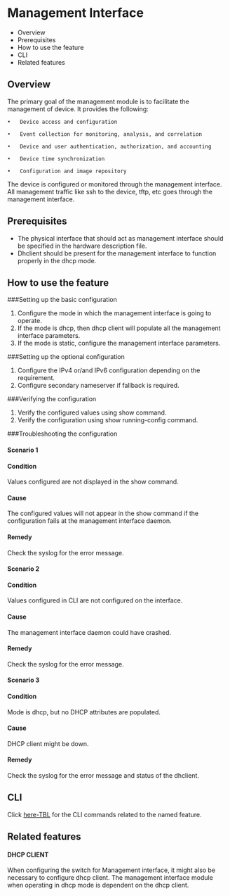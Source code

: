 <!--  See the https://github.com/adam-p/markdown-here/wiki/Markdown-Cheatsheet for additional information about markdown text.
Here are a few suggestions in regards to style and grammar:
* Use active voice. With active voice, the subject is the doer of the action. Tell the reader what
to do by using the imperative mood, for example, Press Enter to view the next screen. See https://en.wikipedia.org/wiki/Active_voice for more information about the active voice. 
* Use present tense. See https://en.wikipedia.org/wiki/Present_tense for more information about using the present tense. 
* Avoid the use of I or third person. Address your instructions to the user. In text, refer to the reader as you (second person) rather than as the user (third person). The exception to not using the third-person is when the documentation is for an administrator. In that case, *the user* is someone the reader interacts with, for example, teach your users how to back up their laptop. 
* See https://en.wikipedia.org/wiki/Wikipedia%3aManual_of_Style for an online style guide.
Note regarding anchors:
--StackEdit automatically creates an anchor tag based off of each heading.  Spaces and other nonconforming characters are substituted by other characters in the anchor when the file is converted to HTML. 
 --> 
 
Management Interface
=======
<!--Provide the title of the feature-->

 - Overview
 - Prerequisites
 - How to use the feature
 - CLI
 - Related features
 
## Overview ##
 <!--Provide an overview here. This overview should give the reader an introduction of when, where and why they would use the feature. -->
The primary goal of the management module is to facilitate the management of device. It provides the following:

	•	Device access and configuration
	
	•	Event collection for monitoring, analysis, and correlation
	
	•	Device and user authentication, authorization, and accounting
	
	•	Device time synchronization
	
	•	Configuration and image repository
	

The device is configured or monitored through the management interface. All management traffic like ssh to the device, tftp, etc goes through the management interface.  
 
## Prerequisites ##
<!--Change heading for conceptual or reference info, such as Prerequisites. -->
- The physical interface that should act as management interface should be specified in the hardware description file.
- Dhclient should be present for the management interface to function properly in the dhcp mode.
## How to use the feature ##

###Setting up the basic configuration

 1. Configure the mode in which the management interface is going to operate.
 2. If the mode is dhcp, then dhcp client will populate all the management interface parameters.
 3. If the mode is static, configure the management interface parameters.
 

###Setting up the optional configuration

 1. Configure the IPv4 or/and IPv6 configuration depending on the requirement.
 2. Configure secondary nameserver if fallback is required.

###Verifying the configuration

 1. Verify the configured values using show command.
 2. Verify the configuration using show running-config command.

###Troubleshooting the configuration

#### Scenario 1
#### Condition 
Values configured are not displayed in the show command.
#### Cause 
The configured values will not appear in the show command if the configuration fails at the management interface daemon.
#### Remedy  
Check the syslog for the error message.

#### Scenario 2
#### Condition  
Values configured in CLI are not configured on the interface.
#### Cause 
The management interface daemon could have crashed.
#### Remedy  
Check the syslog for the error message.

#### Scenario 3
#### Condition  
Mode is dhcp, but no DHCP attributes are populated.
#### Cause 
DHCP client might be down.
#### Remedy  
Check the syslog for the error message and status of the dhclient.

## CLI ##
<!--Provide a link to the CLI command related to the feature. The CLI files will be generated to a CLI directory.  -->
Click [here-TBL](https://openswitch.net/cli_feature_name.html#cli_command_anchor) for the CLI commands related to the named feature.  
## Related features ##
#### DHCP CLIENT
When configuring the switch for Management interface, it might also be necessary to configure dhcp client. The management interface module when operating in dhcp mode is dependent on the dhcp client. 

